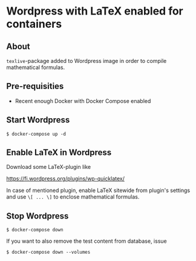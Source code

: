# Wordpress with LaTeX enabled for containers

## About

`texlive`-package added to Wordpress image in order to compile mathematical
formulas.

## Pre-requisities

* Recent enough Docker with Docker Compose enabled

## Start Wordpress

```
$ docker-compose up -d
```

## Enable LaTeX in Wordpress

Download some LaTeX-plugin like

https://fi.wordpress.org/plugins/wp-quicklatex/

In case of mentioned plugin, enable LaTeX sitewide from plugin's settings and
use `\[ ... \]` to enclose mathematical formulas.

## Stop Wordpress

```
$ docker-compose down
```

If you want to also remove the test content from database, issue

```
$ docker-compose down --volumes
```
